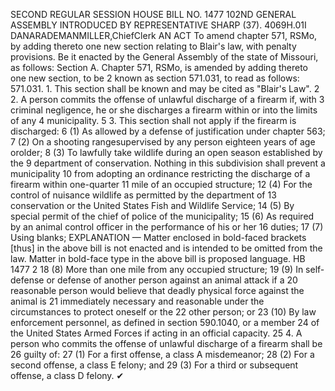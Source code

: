 SECOND REGULAR SESSION
HOUSE BILL NO. 1477
102ND GENERAL ASSEMBLY
INTRODUCED BY REPRESENTATIVE SHARP (37).
4069H.01I DANARADEMANMILLER,ChiefClerk
AN ACT
To amend chapter 571, RSMo, by adding thereto one new section relating to Blair's law, with
penalty provisions.
Be it enacted by the General Assembly of the state of Missouri, as follows:
Section A. Chapter 571, RSMo, is amended by adding thereto one new section, to be
2 known as section 571.031, to read as follows:
571.031. 1. This section shall be known and may be cited as "Blair's Law".
2 2. A person commits the offense of unlawful discharge of a firearm if, with
3 criminal negligence, he or she discharges a firearm within or into the limits of any
4 municipality.
5 3. This section shall not apply if the firearm is discharged:
6 (1) As allowed by a defense of justification under chapter 563;
7 (2) On a shooting rangesupervised by any person eighteen years of age orolder;
8 (3) To lawfully take wildlife during an open season established by the
9 department of conservation. Nothing in this subdivision shall prevent a municipality
10 from adopting an ordinance restricting the discharge of a firearm within one-quarter
11 mile of an occupied structure;
12 (4) For the control of nuisance wildlife as permitted by the department of
13 conservation or the United States Fish and Wildlife Service;
14 (5) By special permit of the chief of police of the municipality;
15 (6) As required by an animal control officer in the performance of his or her
16 duties;
17 (7) Using blanks;
EXPLANATION — Matter enclosed in bold-faced brackets [thus] in the above bill is not enacted and is
intended to be omitted from the law. Matter in bold-face type in the above bill is proposed language.
HB 1477 2
18 (8) More than one mile from any occupied structure;
19 (9) In self-defense or defense of another person against an animal attack if a
20 reasonable person would believe that deadly physical force against the animal is
21 immediately necessary and reasonable under the circumstances to protect oneself or the
22 other person; or
23 (10) By law enforcement personnel, as defined in section 590.1040, or a member
24 of the United States Armed Forces if acting in an official capacity.
25 4. A person who commits the offense of unlawful discharge of a firearm shall be
26 guilty of:
27 (1) For a first offense, a class A misdemeanor;
28 (2) For a second offense, a class E felony; and
29 (3) For a third or subsequent offense, a class D felony.
✔